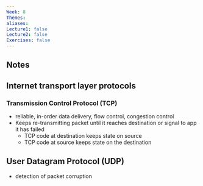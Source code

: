 ```yaml
---
Week: 8
Themes: 
aliases: 
Lecture1: false
Lecture2: false
Exercises: false
---
```


## Notes

## Internet transport layer protocols

### Transmission Control Protocol (TCP)
- reliable, in-order data delivery, flow control, congestion control
- Keeps re-transmitting packet until it reaches destination or signal to app it has failed
	- TCP code at destination keeps state on source
	- TCP code at source keeps state on the destination
## User Datagram Protocol (UDP)
- detection of packet corruption




